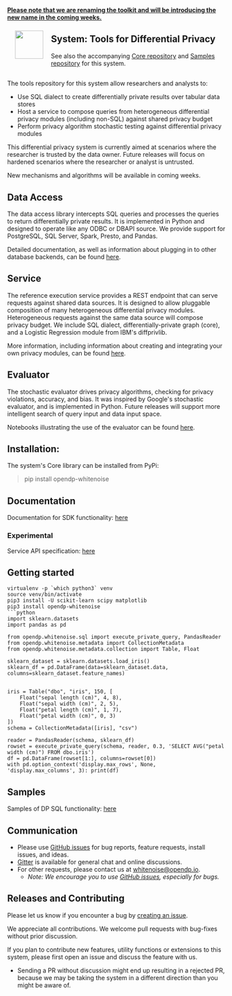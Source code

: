 [**Please note that we are renaming the toolkit and will be introducing the new name in the coming weeks.**](https://projects.iq.harvard.edu/opendp/blog/building-inclusive-community)

<a href="https://opendifferentialprivacy.github.io"><img src="images/WhiteNoise Logo/SVG/Logo Mark_grey.svg" align="left" height="65" vspace="8" hspace="18"></a>
## System: Tools for Differential Privacy
See also the accompanying [Core repository](https://github.com/opendifferentialprivacy/whitenoise-core) and [Samples repository](https://github.com/opendifferentialprivacy/whitenoise-samples) for this system. </br>


##

The tools repository for this system allow researchers and analysts to: 

* Use SQL dialect to create differentially private results over tabular data stores
* Host a service to compose queries from heterogeneous differential privacy modules (including non-SQL) against shared privacy budget
* Perform privacy algorithm stochastic testing against differential privacy modules

This differential privacy system is currently aimed at scenarios where the researcher is trusted by the data owner.  Future releases will focus on hardened scenarios where the researcher or analyst is untrusted.  

New mechanisms and algorithms will be available in coming weeks.


## Data Access

The data access library intercepts SQL queries and processes the queries to return differentially private results.  It is implemented in Python and designed to operate like any ODBC or DBAPI source.  We provide support for PostgreSQL, SQL Server, Spark, Presto, and Pandas. 

Detailed documentation, as well as information about plugging in to other database backends, can be found [here](https://github.com/opendifferentialprivacy/whitenoise-samples/tree/master/docs).

## Service

The reference execution service provides a REST endpoint that can serve requests against shared data sources.  It is designed to allow pluggable composition of many heterogeneous differential privacy modules.  Heterogeneous requests against the same data source will compose privacy budget.  We include SQL dialect, differentially-private graph (core), and a Logistic Regression module from IBM's diffprivlib.

More information, including information about creating and integrating your own privacy modules, can be found [here](https://github.com/opendifferentialprivacy/whitenoise-system/tree/master/service).

## Evaluator

The stochastic evaluator drives privacy algorithms, checking for privacy violations, accuracy, and bias.  It was inspired by Google's stochastic evaluator, and is implemented in Python.  Future releases will support more intelligent search of query input and data input space.

Notebooks illustrating the use of the evaluator can be found [here](https://github.com/opendifferentialprivacy/whitenoise-samples/tree/master/evaluator).

## Installation:
The system's Core library can be installed from PyPi:
> pip install opendp-whitenoise

## Documentation
Documentation for SDK functionality: [here](https://opendifferentialprivacy.github.io/whitenoise-samples/docs/api/system/)

### Experimental
Service API specification: [here](https://github.com/opendifferentialprivacy/whitenoise-system/blob/master/service/openapi/swagger.yml)

## Getting started
```shell
virtualenv -p `which python3` venv
source venv/bin/activate
pip3 install -U scikit-learn scipy matplotlib
pip3 install opendp-whitenoise
```python
import sklearn.datasets
import pandas as pd

from opendp.whitenoise.sql import execute_private_query, PandasReader
from opendp.whitenoise.metadata import CollectionMetadata
from opendp.whitenoise.metadata.collection import Table, Float

sklearn_dataset = sklearn.datasets.load_iris()
sklearn_df = pd.DataFrame(data=sklearn_dataset.data, columns=sklearn_dataset.feature_names)


iris = Table("dbo", "iris", 150, [
    Float("sepal length (cm)", 4, 8),
    Float("sepal width (cm)", 2, 5),
    Float("petal length (cm)", 1, 7),
    Float("petal width (cm)", 0, 3)
])
schema = CollectionMetadata([iris], "csv")

reader = PandasReader(schema, sklearn_df)
rowset = execute_private_query(schema, reader, 0.3, 'SELECT AVG("petal width (cm)") FROM dbo.iris')
df = pd.DataFrame(rowset[1:], columns=rowset[0])
with pd.option_context('display.max_rows', None, 'display.max_columns', 3): print(df)
```
## Samples
Samples of DP SQL functionality: [here](https://github.com/opendifferentialprivacy/whitenoise-samples/blob/master/data/README.md)

## Communication

- Please use [GitHub issues](https://github.com/opendifferentialprivacy/whitenoise-system/issues) for bug reports, feature requests, install issues, and ideas.
- [Gitter](https://gitter.im/opendifferentialprivacy/WhiteNoise) is available for general chat and online discussions.
- For other requests, please contact us at [whitenoise@opendp.io](mailto:whitenoise@opendp.io).
  - _Note: We encourage you to use [GitHub issues](https://github.com/opendifferentialprivacy/whitenoise-system/issues), especially for bugs._

## Releases and Contributing

Please let us know if you encounter a bug by [creating an issue](https://github.com/opendifferentialprivacy/whitenoise-system/issues).

We appreciate all contributions. We welcome pull requests with bug-fixes without prior discussion.

If you plan to contribute new features, utility functions or extensions to this system, please first open an issue and discuss the feature with us.
  - Sending a PR without discussion might end up resulting in a rejected PR, because we may be taking the system in a different direction than you might be aware of.
